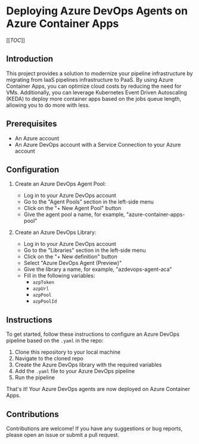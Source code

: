 # Deploying Azure DevOps Agents on Azure Container Apps

[[_TOC_]]

## Introduction

This project provides a solution to modernize your pipeline infrastructure by migrating from IaaS pipelines infrastructure to PaaS. By using Azure Container Apps, you can optimize cloud costs by reducing the need for VMs. Additionally, you can leverage Kubernetes Event Driven Autoscaling (KEDA) to deploy more container apps based on the jobs queue length, allowing you to do more with less.

## Prerequisites

- An Azure account
- An Azure DevOps account with a Service Connection to your Azure account

## Configuration

1. Create an Azure DevOps Agent Pool:
   - Log in to your Azure DevOps account
   - Go to the "Agent Pools" section in the left-side menu
   - Click on the "+ New Agent Pool" button
   - Give the agent pool a name, for example, "azure-container-apps-pool"

2. Create an Azure DevOps Library:
   - Log in to your Azure DevOps account
   - Go to the "Libraries" section in the left-side menu
   - Click on the "+ New definition" button
   - Select "Azure DevOps Agent (Preview)"
   - Give the library a name, for example, "azdevops-agent-aca"
   - Fill in the following variables:
     - `azpToken`
     - `azpUrl`
     - `azpPool`
     - `azpPoolId`

## Instructions

To get started, follow these instructions to configure an Azure DevOps pipeline based on the `.yaml` in the repo:

1. Clone this repository to your local machine
2. Navigate to the cloned repo
3. Create the Azure DevOps library with the required variables
4. Add the `.yaml` file to your Azure DevOps pipeline
5. Run the pipeline

That's it! Your Azure DevOps agents are now deployed on Azure Container Apps.

## Contributions

Contributions are welcome! If you have any suggestions or bug reports, please open an issue or submit a pull request.
